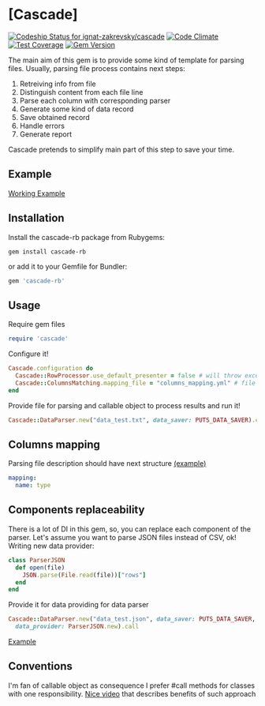 # [Cascade]

[![Codeship Status for ignat-zakrevsky/cascade](https://codeship.com/projects/d7590880-9943-0132-4aa6-1e41bc68e178/status?branch=master)](https://codeship.com/projects/63625) [![Code Climate](https://codeclimate.com/github/ignat-zakrevsky/cascade/badges/gpa.svg)](https://codeclimate.com/github/ignat-zakrevsky/cascade) [![Test Coverage](https://codeclimate.com/github/ignat-zakrevsky/cascade/badges/coverage.svg)](https://codeclimate.com/github/ignat-zakrevsky/cascade) [![Gem Version](https://badge.fury.io/rb/cascade-rb.svg)](http://badge.fury.io/rb/cascade-rb)

The main aim of this gem is to provide some kind of template for parsing files.
Usually, parsing file process contains next steps:

 1. Retreiving info from file
 2. Distinguish content from each file line
 3. Parse each column with corresponding parser
 4. Generate some kind of data record
 5. Save obtained record
 6. Handle errors
 7. Generate report

Cascade pretends to simplify main part of this step to save your time.

## Example 

[Working Example](https://github.com/ignat-zakrevsky/cascade-example)

## Installation
Install the cascade-rb package from Rubygems:
```
gem install cascade-rb
```

or add it to your Gemfile for Bundler:
```ruby
gem 'cascade-rb'
```

## Usage
Require gem files 
```ruby
require 'cascade'
```

Configure it!
```ruby
Cascade.configuration do
  Cascade::RowProcessor.use_default_presenter = false # will throw exception in case of unavailable presenter
  Cascade::ColumnsMatching.mapping_file = "columns_mapping.yml" # file with columns mapping, see below 
end
```

Provide file for parsing and callable object to process results and run it!
```ruby
Cascade::DataParser.new("data_test.txt", data_saver: PUTS_DATA_SAVER).call
```

## Columns mapping
Parsing file description should have next structure [(example)](https://github.com/ignat-zakrevsky/cascade-example/blob/master/columns_mapping.yml)
```yaml
mapping: 
  name: type
```

## Components replaceability
There is a lot of DI in this gem, so, you can replace each component of the parser. Let's assume you want to parse JSON files instead of CSV, ok!
Writing new data provider:
```ruby
class ParserJSON
  def open(file)
    JSON.parse(File.read(file))["rows"]
  end
end
```
Provide it for data providing for data parser
```ruby
Cascade::DataParser.new("data_test.json", data_saver: PUTS_DATA_SAVER,
  data_provider: ParserJSON.new).call
```
[Example](https://github.com/ignat-zakrevsky/cascade-example/blob/json-example/main.rb)
## Conventions
I'm fan of callable object as consequence I prefer #call methods for classes with one responsibility. [Nice video](http://www.rubytapas.com/episodes/35-Callable) that describes benefits of such approach
